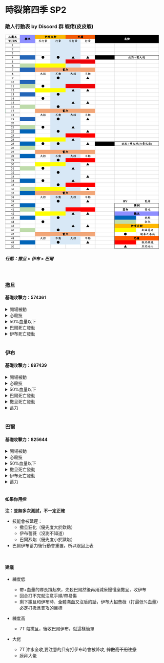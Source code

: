 # 時裂第四季 SP2

### 敵人行動表 by Discord 群 蝦佬(皮皮蝦)

![Moveset](../image/spguide/s4sp2movesetCN.png)

##### 行動：撒旦 > 伊布 > 巴爾

<br>

### 撒旦

#### 基礎攻擊力：574361

<details>
<summary>開場被動</summary>

<ul>
  <li>受到傷害減少50%</li>
  <li>被攻擊時，有100%機率觸發【以攻擊力100%對目標進行反擊】效果</li>
  <li>免疫沈默</li>
  <li>免疫麻痹</li>
  <li>必殺技CD變動效果免疫</li>
</ul>
  
</details>

<details>
<summary>必殺技</summary>

<h5>撒旦的欽點</h5>
<ul>
<li>對最大血量(MAX HP)最低的目標附上</li>
  <ul>
    <li> 嘲諷，使敵人強制攻擊自身 2T </li>
    <li> 受到傷害增加30% 3T </li>
  </ul>
</ul>

<h5>狂暴姿態</h5>
<ul>
  <li>攻擊力增加50%</li>
  <li>受到傷害增加 50%</li>
  <li>嘲諷，使敵人強制攻擊自身 2T</li>
  <li>被攻擊時，有 100%機率觸發【以攻擊力 50%對敵全體進行反擊】效果</li>
</ul>
</details>

<details>
<summary>50%血量以下</summary>

<h5>力量強化</h5>
<ul>
  <li>攻擊力增加 70%</li>
</ul>
</details>

<details>
<summary>巴爾死亡發動</summary>

<h5>回復強化</h5>
<ul>
  <li>每回合以自身最大 HP5%進行治療 50T</li>
</ul>
</details>

<details>
<summary>伊布死亡發動</summary>

<h5>肉體強化</h5>

<ul>
  <li>受到傷害減少 25% 50T</li>
</ul>
</details>

<br>

### 伊布

#### 基礎攻擊力：897439

<details>
<summary>開場被動</summary>

<ul>
  <li>免疫麻痹</li>
  <li>免疫睡眠</li>
  <li>攻擊時，有 100%機率觸發【使目標被治療時回復量減少 33%(1 回合)】效果</li>
  <li>被攻擊時，有 100%機率觸發【使目標攻擊力減少 15%(3 回合)】效果</li>
  <li>必殺技 CD 變動效果免疫</li>
</ul>
</details>

<details>
<summary>必殺技</summary>

<h5>劇毒之薔薇</h5>
<ul>
  <li>以175%攻擊力對敵方血量最低%造成傷害</li>
</ul>
<h5>劇毒蔓延</h5>
<ul>
  <li>以 225%攻擊力對敵方血量最高%造成傷害</li>
  <li>對目標附上【被治療時獲得回覆量減少 30%</li>
</ul>
</details>

<details>
<summary>50%血量以下</summary>

<h5>儲存魔力釋放</h5>
<ul>
  <li>攻擊時，有 100%機率【使我方全體攻擊力增加 10%(最多 50 層)】效果 50T</li>
  <li>造成傷害時會以傷害值 50%回復自身 HP 50T</li>
</ul>
</details>

<details>
<summary>巴爾死亡發動</summary>

<h5>薔薇之刺</h5>
<ul>
  <li>被攻擊時，有 100%機率觸發【使目標被治癒時回復量減少 30%(2 回合)】效果</li>
</ul>
</details>

<details>
<summary>撒旦死亡發動</summary>

<h5>薔薇之刺</h5>
<ul>
  <li>被攻擊時，有 100%機率觸發【使目標攻擊力減少 25%(2 回合)】效果</li>
</ul>
</details>

<details>
<summary>蓄力</summary>

<h5>魔薔薇散落</h5>
<ul>
  <li>以 200%攻擊力對敵全體造成傷害</li>
  <li>對敵全體附上【攻擊力減少 25%(永久性)】</li>
</ul>
</details>

<br>

### 巴爾

#### 基礎攻擊力：825644

<details>
<summary>開場被動</summary>

<ul>
  <li>免疫沈默</li>
  <li>免疫睡眠</li>
  <li>必殺時，有 100%機率觸發【使我方全體攻擊力增加 15%(15 回合)】效果</li>
  <li>被攻擊時，有 100%機率觸發【使目標受到傷害增加 15%(3 回合)】效果</li>
  <li>必殺技 CD 變動效果免疫</li>
</ul>
</details>

<details>
<summary>必殺技</summary>

<h5>烈焰攻心</h5>
<ul>
  <li>以 180%攻擊力對 3 號位造成傷害</li>
</ul>

<h5>獄焰燃燒</h5>

<ul>
  <li>以 180%攻擊力對 3 號位造成傷害</li>
  <li>對敵附上【受到傷害增加 35%(4 回合)】</li>
</ul>
</details>

<details>
<summary>50%血量以下</summary>

<h5>時空逆流術式</h5>
<ul>
  <li>必殺時，有 100%機率觸發【使我方全體當前必殺技增加 1 回合】效果</li>
</ul>
</details>

<details>
<summary>撒旦死亡發動</summary>

<h5>魔力強化</h5>
<ul>
  <li>攻擊力增加 70% 50T</li>
</ul>

</details>

<details>
<summary>伊布死亡發動</summary>

<h5>魔力增幅領域</h5>
<ul>
  <li>攻擊時，有 100%機率觸發【使敵人全體攻擊力減少 5%(最多 50 層)】效果</li>
</ul>
</details>

<details>
<summary>蓄力</summary>

<h5>焚世烈焰</h5>

<ul>
<li>以自身 200%攻擊力對敵全體造成傷害</li>
<li>對敵全體附上【受到傷害增加 25%(永久性)】</li>
</ul>
</details>

<br>

#### 如果你用控

**注：並無多次測試，不一定正確**

- 技能會被延遲：
  - 撒旦狂化（優先度大於欽點）
  - 伊布薔薇（沒測不知道）
  - 巴爾烈焰（優先度小於獄焰）
- 巴爾伊布蓄力後行動會重置，所以跟回上表

<br>

#### 建議

- 練度低

  - 帶+血量的隊長撐起來，先殺巴爾然後再用減療慢慢磨撒旦，收伊布
  - 回合打不完就注意手順/帶易傷
  - 剩下撒旦和伊布時，全體滿血又沒盾的話，伊布大招薔薇（打最低%血量）必定打撒旦普攻的目標

- 練度高

  - 7T 殺撒旦，後收巴爾伊布，就這樣簡單

- 大佬
  - 7T 沖水全收,要注意的只有打伊布時會被降攻, ~~絆數高不用注意~~
  - 膜拜大佬
